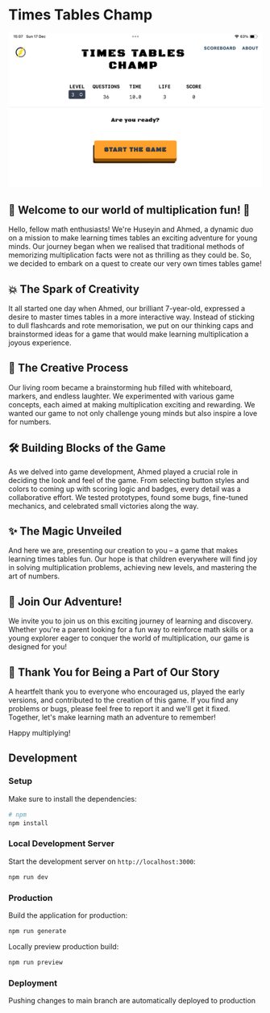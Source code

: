 # Times Tables Champ

![Game Screenshot](public/resources/social-ready.png)


## 🚀 Welcome to our world of multiplication fun! 🚀
Hello, fellow math enthusiasts! We're Huseyin and Ahmed, a dynamic duo on a mission to make learning times tables an exciting adventure for young minds. Our journey began when we realised that traditional methods of memorizing multiplication facts were not as thrilling as they could be. So, we decided to embark on a quest to create our very own times tables game!

## 💥 The Spark of Creativity
It all started one day when Ahmed, our brilliant 7-year-old, expressed a desire to master times tables in a more interactive way. Instead of sticking to dull flashcards and rote memorisation, we put on our thinking caps and brainstormed ideas for a game that would make learning multiplication a joyous experience.

## 🎨 The Creative Process
Our living room became a brainstorming hub filled with whiteboard, markers, and endless laughter. We experimented with various game concepts, each aimed at making multiplication exciting and rewarding. We wanted our game to not only challenge young minds but also inspire a love for numbers.

## 🛠️ Building Blocks of the Game
As we delved into game development, Ahmed played a crucial role in deciding the look and feel of the game. From selecting button styles and colors to coming up with scoring logic and badges, every detail was a collaborative effort. We tested prototypes, found some bugs, fine-tuned mechanics, and celebrated small victories along the way.

## ✨ The Magic Unveiled
And here we are, presenting our creation to you – a game that makes learning times tables fun. Our hope is that children everywhere will find joy in solving multiplication problems, achieving new levels, and mastering the art of numbers.

## 🙌 Join Our Adventure!
We invite you to join us on this exciting journey of learning and discovery. Whether you're a parent looking for a fun way to reinforce math skills or a young explorer eager to conquer the world of multiplication, our game is designed for you!

## 🌟 Thank You for Being a Part of Our Story
A heartfelt thank you to everyone who encouraged us, played the early versions, and contributed to the creation of this game. If you find any problems or bugs, please feel free to report it and we'll get it fixed. Together, let's make learning math an adventure to remember!

Happy multiplying!
## Development
### Setup

Make sure to install the dependencies:

```bash
# npm
npm install
```

### Local Development Server

Start the development server on `http://localhost:3000`:

```bash
npm run dev
```

### Production

Build the application for production:

```bash
npm run generate
```

Locally preview production build:

```bash
npm run preview
```

### Deployment
Pushing changes to main branch are automatically deployed to production